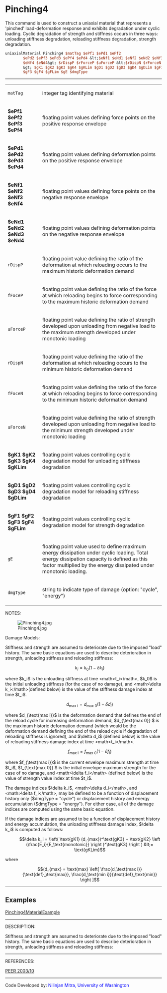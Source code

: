 # Pinching4

<p>This command is used to construct a uniaxial material that represents
a 'pinched' load-deformation response and exhibits degradation under
cyclic loading. Cyclic degradation of strength and stiffness occurs in
three ways: unloading stiffness degradation, reloading stiffness
degradation, strength degradation.</p>

```tcl
uniaxialMaterial Pinching4 $matTag $ePf1 $ePd1 $ePf2
        $ePd2 $ePf3 $ePd3 $ePf4 $ePd4 &lt;$eNf1 $eNd1 $eNf2 $eNd2 $eNf3 $eNd3
        $eNf4 $eNd4&gt; $rDispP $rForceP $uForceP &lt;$rDispN $rForceN $uForceN
        &gt; $gK1 $gK2 $gK3 $gK4 $gKLim $gD1 $gD2 $gD3 $gD4 $gDLim $gF1 $gF2
        $gF3 $gF4 $gFLim $gE $dmgType
```

<hr />
<table>
<tbody>
<tr class="odd">
<td><code class="parameter-table-variable">matTag</code></td>
<td><p>integer tag identifying material</p></td>
</tr>
<tr class="even">
<td><p><strong>$ePf1 $ePf2 $ePf3 $ePf4</strong></p></td>
<td><p>floating point values defining force points on the positive
response envelope</p></td>
</tr>
<tr class="odd">
<td><p><strong>$ePd1 $ePd2 $ePd3 $ePd4</strong></p></td>
<td><p>floating point values defining deformation points on the positive
response envelope</p></td>
</tr>
<tr class="even">
<td><p><strong>$eNf1 $eNf2 $eNf3 $eNf4</strong></p></td>
<td><p>floating point values defining force points on the negative
response envelope</p></td>
</tr>
<tr class="odd">
<td><p><strong>$eNd1 $eNd2 $eNd3 $eNd4</strong></p></td>
<td><p>floating point values defining deformation points on the negative
response envelope</p></td>
</tr>
<tr class="even">
<td><code class="parameter-table-variable">rDispP</code></td>
<td><p>floating point value defining the ratio of the deformation at
which reloading occurs to the maximum historic deformation
demand</p></td>
</tr>
<tr class="odd">
<td><code class="parameter-table-variable">fFoceP</code></td>
<td><p>floating point value defining the ratio of the force at which
reloading begins to force corresponding to the maximum historic
deformation demand</p></td>
</tr>
<tr class="even">
<td><code class="parameter-table-variable">uForceP</code></td>
<td><p>floating point value defining the ratio of strength developed
upon unloading from negative load to the maximum strength developed
under monotonic loading</p></td>
</tr>
<tr class="odd">
<td><code class="parameter-table-variable">rDispN</code></td>
<td><p>floating point value defining the ratio of the deformation at
which reloading occurs to the minimum historic deformation
demand</p></td>
</tr>
<tr class="even">
<td><code class="parameter-table-variable">fFoceN</code></td>
<td><p>floating point value defining the ratio of the force at which
reloading begins to force corresponding to the minimum historic
deformation demand</p></td>
</tr>
<tr class="odd">
<td><code class="parameter-table-variable">uForceN</code></td>
<td><p>floating point value defining the ratio of strength developed
upon unloading from negative load to the minimum strength developed
under monotonic loading</p></td>
</tr>
<tr class="even">
<td><p><strong>$gK1 $gK2 $gK3 $gK4 $gKLim</strong></p></td>
<td><p>floating point values controlling cyclic degradation model for
unloading stiffness degradation</p></td>
</tr>
<tr class="odd">
<td><p><strong>$gD1 $gD2 $gD3 $gD4 $gDLim</strong></p></td>
<td><p>floating point values controlling cyclic degradation model for
reloading stiffness degradation</p></td>
</tr>
<tr class="even">
<td><p><strong>$gF1 $gF2 $gF3 $gF4 $gFLim</strong></p></td>
<td><p>floating point values controlling cyclic degradation model for
strength degradation</p></td>
</tr>
<tr class="odd">
<td><code class="parameter-table-variable">gE</code></td>
<td><p>floating point value used to define maximum energy dissipation
under cyclic loading. Total energy dissipation capacity is defined as
this factor multiplied by the energy dissipated under monotonic
loading.</p></td>
</tr>
<tr class="even">
<td><code class="parameter-table-variable">dmgType</code></td>
<td><p>string to indicate type of damage (option: "cycle",
"energy")</p></td>
</tr>
</tbody>
</table>
<p>NOTES:</p>
<figure>
<img src="/OpenSeesRT/contrib/static/Piinching4.jpg" title="Piinching4.jpg" alt="Piinching4.jpg" />
<figcaption aria-hidden="true">Piinching4.jpg</figcaption>
</figure>
<p>Damage Models:</p>
<p>Stiffness and strength are assumed to deteriorate due to the imposed
"load" history. The same basic equations are used to describe
deterioration in strength, unloading stiffness and reloading
stiffness:</p>
<dl>
<dt></dt>
<dd>

$$k_i = k_0(1 -\delta k_i)$$

</dd>
</dl>
<p>where $k_i$ is the unloading stiffness at time
&lt;math&gt;t_i&lt;/math&gt;, $k_0$ is the
initial unloading stiffness (for the case of no damage), and
&lt;math&gt;\delta k_i&lt;/math&gt;(defined below) is the value of the
stiffness damage index at time $t_i$.</p>
<dl>
<dt></dt>
<dd>

$$d_{\text{max i}} = d_{\text{max 0}}(1 -\delta
d_i)$$

</dd>
</dl>
<p>where $d_{\text{max i}}$ is the deformation
demand that defines the end of the reload cycle for increasing
deformation demand, $d_{\text{max 0}} $ is the
maximum historic deformation demand (which would be the deformation
demand defining the end of the reload cycle if degradation of reloading
stiffness is ignored), and $\delta d_i$ (defined
below) is the value of reloading stiffness damage index at time
&lt;math&gt;t_i&lt;/math&gt;.</p>
<dl>
<dt></dt>
<dd>

$$f_{\text{max i}} = f_{\text{max 0}}(1 -\delta
f_i)$$

</dd>
</dl>
<p>where $f_{\text{max i}}$ is the current
envelope maximum strength at time $t_i$,
$f_{\text{max 0}} $ is the initial envelope
maximum strength for the case of no damage, and &lt;math&gt;\delta
f_i&lt;/math&gt; (defined below) is the value of strength value index at
time $t_i$.</p>
<p>The damage indices $\delta k_i$,
&lt;math&gt;\delta d_i&lt;/math&gt;, and &lt;math&gt;\delta
f_i&lt;/math&gt;, may be defined to be a function of displacement
history only ($dmgType = "cycle") or displacement history and energy
accumulation ($dmgType = "energy"). For either case, all of the damage
indices are computed using the same basic equation.</p>
<p>If the damage indices are assumed to be a function of displacement
history and energy accumulation, the unloading stiffness damage index,
$\delta k_i$ is computed as follows:</p>
<dl>
<dt></dt>
<dd>

$$\delta k_i = \left( \text{gK1} (d_{max})^\text{gK3} +
\text{gK2} \left (\frac{E_i}{E_\text{monotonic}} \right )^\text{gK3}
\right ) &lt;= \text{gKLim}$$

</dd>
</dl>
<p>where</p>
<dl>
<dt></dt>
<dd>

$$(d_{max} = \text{max} \left[ \frac{d_\text{max
i}}{\text{def}_\text{max}}, \frac{d_\text{min i}}{\text{def}_\text{min}}
\right ]$$

</dd>
</dl>
<hr />

## Examples

<p><a href="Pinching4MaterialExample"
title="wikilink">Pinching4MaterialExample</a></p>
<hr />
<p>DESCRIPTION:</p>
<p>Stiffness and strength are assumed to deteriorate due to the imposed
"load" history. The same basic equations are used to describe
deterioration in strength, unloading stiffness and reloading
stiffness:</p>
<hr />
<p>REFERENCES:</p>
<p><a
href="http://peer.berkeley.edu/publications/peer_reports/reports_2003/0310.pdf">PEER
2003/10</a></p>
<hr />
<p>Code Developed by: <span style="color:blue"> Nilinjan Mitra,
University of Washington</span></p>
